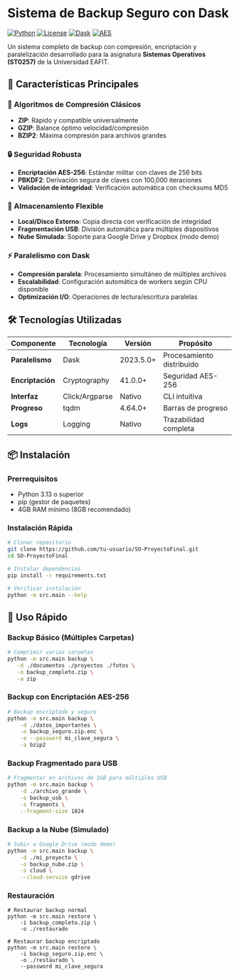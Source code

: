 # Sistema de Backup Seguro con Dask

[![Python](https://img.shields.io/badge/Python-3.13+-blue.svg)](https://python.org)
[![License](https://img.shields.io/badge/License-Educational-green.svg)](LICENSE)
[![Dask](https://img.shields.io/badge/Dask-Parallel-orange.svg)](https://dask.org)
[![AES](https://img.shields.io/badge/Encryption-AES--256-red.svg)](https://en.wikipedia.org/wiki/Advanced_Encryption_Standard)

Un sistema completo de backup con compresión, encriptación y paralelización desarrollado para la asignatura **Sistemas Operativos (ST0257)** de la Universidad EAFIT.

## 🎯 Características Principales

### 🚀 Algoritmos de Compresión Clásicos
- **ZIP**: Rápido y compatible universalmente
- **GZIP**: Balance óptimo velocidad/compresión  
- **BZIP2**: Máxima compresión para archivos grandes

### 🔒 Seguridad Robusta
- **Encriptación AES-256**: Estándar militar con claves de 256 bits
- **PBKDF2**: Derivación segura de claves con 100,000 iteraciones
- **Validación de integridad**: Verificación automática con checksums MD5

### 🧩 Almacenamiento Flexible
- **Local/Disco Externo**: Copia directa con verificación de integridad
- **Fragmentación USB**: División automática para múltiples dispositivos
- **Nube Simulada**: Soporte para Google Drive y Dropbox (modo demo)

### ⚡ Paralelismo con Dask
- **Compresión paralela**: Procesamiento simultáneo de múltiples archivos
- **Escalabilidad**: Configuración automática de workers según CPU disponible
- **Optimización I/O**: Operaciones de lectura/escritura paralelas

## 🛠️ Tecnologías Utilizadas

| Componente | Tecnología | Versión | Propósito |
|------------|------------|---------|-----------|
| **Paralelismo** | Dask | 2023.5.0+ | Procesamiento distribuido |
| **Encriptación** | Cryptography | 41.0.0+ | Seguridad AES-256 |
| **Interfaz** | Click/Argparse | Nativo | CLI intuitiva |
| **Progreso** | tqdm | 4.64.0+ | Barras de progreso |
| **Logs** | Logging | Nativo | Trazabilidad completa |

## 📦 Instalación

### Prerrequisitos
- Python 3.13 o superior
- pip (gestor de paquetes)
- 4GB RAM mínimo (8GB recomendado)

### Instalación Rápida

```bash
# Clonar repositorio
git clone https://github.com/tu-usuario/SO-ProyectoFinal.git
cd SO-ProyectoFinal

# Instalar dependencias
pip install -r requirements.txt

# Verificar instalación
python -m src.main --help
```

## 🚀 Uso Rápido

### Backup Básico (Múltiples Carpetas)
```bash
# Comprimir varias carpetas
python -m src.main backup \
   -d ./documentos ./proyectos ./fotos \
   -o backup_completo.zip \
   -a zip
```

### Backup con Encriptación AES-256

```bash
# Backup encriptado y seguro
python -m src.main backup \
    -d ./datos_importantes \
    -o backup_seguro.zip.enc \
    -e --password mi_clave_segura \
    -a bzip2
```

### Backup Fragmentado para USB

```bash
# Fragmentar en archivos de 1GB para múltiples USB
python -m src.main backup \
    -d ./archivo_grande \
    -o backup_usb \
    -s fragments \
    --fragment-size 1024
```

### Backup a la Nube (Simulado)

```bash
# Subir a Google Drive (modo demo)
python -m src.main backup \
    -d ./mi_proyecto \
    -o backup_nube.zip \
    -s cloud \
    --cloud-service gdrive
```

### Restauración

```
# Restaurar backup normal
python -m src.main restore \
    -i backup_completo.zip \
    -o ./restaurado

# Restaurar backup encriptado
python -m src.main restore \
    -i backup_seguro.zip.enc \
    -o ./restaurado \
    --password mi_clave_segura
```
